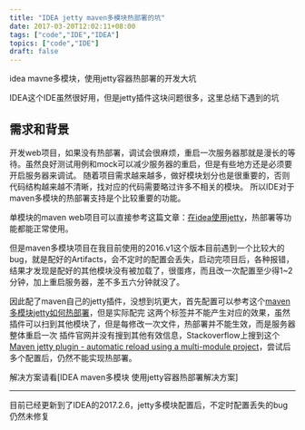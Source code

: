 ```yaml
---
title: "IDEA jetty maven多模块热部署的坑"
date: 2017-03-20T12:02:11+08:00
tags: ["code","IDE","IDEA"]
topics: ["code","IDE"]
draft: false
---
```


idea mavne多模块，使用jetty容器热部署的开发大坑

<!--more-->

IDEA这个IDE虽然很好用，但是jetty插件这块问题很多，这里总结下遇到的坑

## 需求和背景
开发web项目，如果没有热部署，调试会很麻烦，重启一次服务器那就是漫长的等待。虽然良好测试用例和mock可以减少服务器的重启，但是有些地方还是必须要开启服务器来调试。
随着项目需求越来越多，做好模块划分也是很重要的，否则代码结构越来越不清晰，找对应的代码需要略过许多不相关的模块。
所以IDE对于maven多模块的热部署支持是个比较重要的功能。

单模块的maven web项目可以直接参考这篇文章：[在idea使用jetty](http://blog.csdn.net/xiejx618/article/details/49936541)，热部署等功能都能正常使用。

但是maven多模块项目在我目前使用的2016.v1这个版本目前遇到一个比较大的bug，就是配好的Artifacts，会不定时的配置会丢失，启动完项目后，各种报错，结果才发现是配好的其他模块没有被加载了，很蛋疼，而且改一次配置至少得1~2分钟，加上重启服务器，差不多五六分钟就没了。

因此配了maven自己的jetty插件，没想到坑更大，首先配置可以参考这个[maven多模块jetty如何热部署](https://www.oschina.net/question/1383717_129478)，但是实际配完<scanTargets> <extraClasspath>这两个标签并不能产生对应的效果，虽然插件可以扫到其他模块了，但是每修改一次文件，热部署并不能生效，而是服务器整体重启一次
插件官网并没有搜到其他有效信息，Stackoverflow上搜到这个[Maven jetty plugin - automatic reload using a multi-module project](http://stackoverflow.com/questions/25725552/maven-jetty-plugin-automatic-reload-using-a-multi-module-project)，尝试后多个配置后，仍然不能实现热部署。

解决方案请看[IDEA maven多模块 使用jetty容器热部署解决方案]

---------
目前已经更新到了IDEA的2017.2.6，jetty多模块配置后，不定时配置丢失的bug仍然未修复






